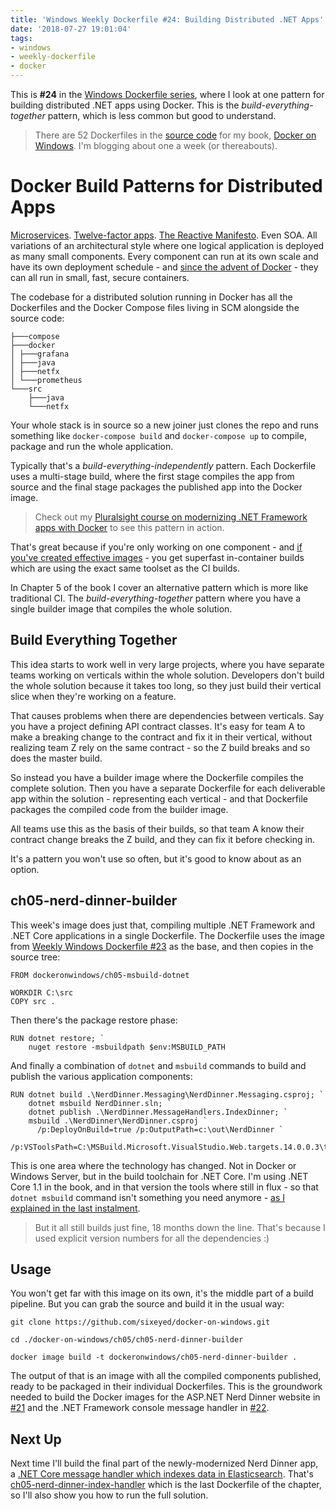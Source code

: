 ```yaml
---
title: 'Windows Weekly Dockerfile #24: Building Distributed .NET Apps'
date: '2018-07-27 19:01:04'
tags:
- windows
- weekly-dockerfile
- docker
---
```


This is **#24** in the [Windows Dockerfile series](/tag/weekly-dockerfile/), where I look at one pattern for building distributed .NET apps using Docker. This is the _build-everything-together_ pattern, which is less common but good to understand.

> There are 52 Dockerfiles in the [source code](http://github.com/sixeyed/docker-on-windows) for my book, [Docker on Windows](https://www.amazon.com/Docker-Windows-101-Production-ebook/dp/B0711Y4J9K). I'm blogging about one a week (or thereabouts).

# Docker Build Patterns for Distributed Apps

[Microservices](https://www.nginx.com/resources/library/microservices-reference-architecture/). [Twelve-factor apps](https://12factor.net). [The Reactive Manifesto](/l/ps-home). Even SOA. All variations of an architectural style where one logical application is deployed as many small components. Every component can run at its own scale and have its own deployment schedule - and [since the advent of Docker](https://github.com/sixeyed/docker-on-windows/blob/master/preface.md) - they can all run in small, fast, secure containers.

The codebase for a distributed solution running in Docker has all the Dockerfiles and the Docker Compose files living in SCM alongside the source code:

    ├───compose
    ├───docker
    │ ├───grafana
    │ ├───java
    │ ├───netfx
    │ └───prometheus
    └───src
        ├───java
        └───netfx

Your whole stack is in source so a new joiner just clones the repo and runs something like `docker-compose build` and `docker-compose up` to compile, package and run the whole application.

Typically that's a _build-everything-independently_ pattern. Each Dockerfile uses a multi-stage build, where the first stage compiles the app from source and the final stage packages the published app into the Docker image.

> Check out my [Pluralsight course on modernizing .NET Framework apps with Docker](/l/ps-home) to see this pattern in action.

That's great because if you're only working on one component - and [if you've created effective images](https://dockercon2018.hubs.vidyard.com/watch/YppHjLzVXAoF2PaRg3oQRs) - you get superfast in-container builds which are using the exact same toolset as the CI builds.

In Chapter 5 of the book I cover an alternative pattern which is more like traditional CI. The _build-everything-together_ pattern where you have a single builder image that compiles the whole solution.

## Build Everything Together

This idea starts to work well in very large projects, where you have separate teams working on verticals within the whole solution. Developers don't build the whole solution because it takes too long, so they just build their vertical slice when they're working on a feature.

That causes problems when there are dependencies between verticals. Say you have a project defining API contract classes. It's easy for team A to make a breaking change to the contract and fix it in their vertical, without realizing team Z rely on the same contract - so the Z build breaks and so does the master build.

So instead you have a builder image where the Dockerfile compiles the complete solution. Then you have a separate Dockerfile for each deliverable app within the solution - representing each vertical - and that Dockerfile packages the compiled code from the builder image.

All teams use this as the basis of their builds, so that team A know their contract change breaks the Z build, and they can fix it before checking in.

It's a pattern you won't use so often, but it's good to know about as an option.

## ch05-nerd-dinner-builder

This week's image does just that, compiling multiple .NET Framework and .NET Core applications in a single Dockerfile. The Dockerfile uses the image from [Weekly Windows Dockerfile #23](/windows-weekly-dockerfile-23/) as the base, and then copies in the source tree:

    FROM dockeronwindows/ch05-msbuild-dotnet
    
    WORKDIR C:\src
    COPY src .

Then there's the package restore phase:

    RUN dotnet restore; `
        nuget restore -msbuildpath $env:MSBUILD_PATH

And finally a combination of `dotnet` and `msbuild` commands to build and publish the various application components:

    RUN dotnet build .\NerdDinner.Messaging\NerdDinner.Messaging.csproj; `
        dotnet msbuild NerdDinner.sln; `
        dotnet publish .\NerdDinner.MessageHandlers.IndexDinner; `
        msbuild .\NerdDinner\NerdDinner.csproj `      
          /p:DeployOnBuild=true /p:OutputPath=c:\out\NerdDinner `
          /p:VSToolsPath=C:\MSBuild.Microsoft.VisualStudio.Web.targets.14.0.0.3\tools\VSToolsPath

This is one area where the technology has changed. Not in Docker or Windows Server, but in the build toolchain for .NET Core. I'm using .NET Core 1.1 in the book, and in that version the tools where still in flux - so that `dotnet msbuild` command isn't something you need anymore - [as I explained in the last instalment](/windows-weekly-dockerfile-23/).

> But it all still builds just fine, 18 months down the line. That's because I used explicit version numbers for all the dependencies :)

## Usage

You won't get far with this image on its own, it's the middle part of a build pipeline. But you can grab the source and build it in the usual way:

    git clone https://github.com/sixeyed/docker-on-windows.git
    
    cd ./docker-on-windows/ch05/ch05-nerd-dinner-builder
    
    docker image build -t dockeronwindows/ch05-nerd-dinner-builder .

The output of that is an image with all the compiled components published, ready to be packaged in their individual Dockerfiles. This is the groundwork needed to build the Docker images for the ASP.NET Nerd Dinner website in [#21](/windows-weekly-dockerfile-21-nerd-dinner/) and the .NET Framework console message handler in [#22](/windows-weekly-dockerfile-2-2/).

## Next Up

Next time I'll build the final part of the newly-modernized Nerd Dinner app, a [.NET Core message handler which indexes data in Elasticsearch](https://github.com/sixeyed/docker-on-windows/tree/master/ch05/src/NerdDinner.MessageHandlers.IndexDinner). That's [ch05-nerd-dinner-index-handler](https://github.com/sixeyed/docker-on-windows/blob/master/ch05/ch05-nerd-dinner-index-handler/Dockerfile) which is the last Dockerfile of the chapter, so I'll also show you how to run the full solution.

<!--kg-card-end: markdown-->
